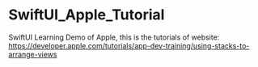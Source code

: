 # SwiftUI_Apple_Tutorial
SwiftUI Learning Demo of Apple, this is the tutorials of website: https://developer.apple.com/tutorials/app-dev-training/using-stacks-to-arrange-views
